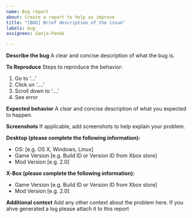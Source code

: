 ```yaml
---
name: Bug report
about: Create a report to help us improve
title: "[BUG] Brief description of the issue"
labels: bug
assignees: Ganja-Panda

---
```


**Describe the bug**
A clear and concise description of what the bug is.

**To Reproduce**
Steps to reproduce the behavior:
1. Go to '...'
2. Click on '....'
3. Scroll down to '....'
4. See error

**Expected behavior**
A clear and concise description of what you expected to happen.

**Screenshots**
If applicable, add screenshots to help explain your problem.

**Desktop (please complete the following information):**
 - OS: [e.g. OS X, Windows,  Linux]
 - Game Version [e.g. Build ID or Version ID from Xbox store]
 - Mod Version [e.g. 2.0]

**X-Box (please complete the following information):**
 - Game Version [e.g. Build ID or Version ID from Xbox store]
 - Mod Version [e.g. 2.0]

**Additional context**
Add any other context about the problem here. If you ahve generated a log please attach it to this report
